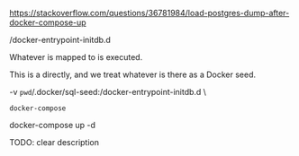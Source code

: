 https://stackoverflow.com/questions/36781984/load-postgres-dump-after-docker-compose-up

/docker-entrypoint-initdb.d

Whatever is mapped to is executed.

This is a directly, and we treat whatever is there as a Docker seed.

-v `pwd`/.docker/sql-seed:/docker-entrypoint-initdb.d \


```docker-compose ```

docker-compose up -d

TODO: clear description